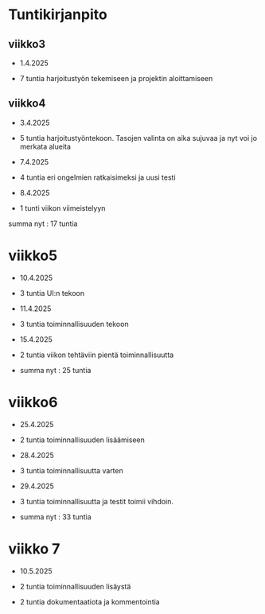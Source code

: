 # Tuntikirjanpito


## viikko3


- 1.4.2025

- 7 tuntia harjoitustyön tekemiseen ja projektin aloittamiseen

## viikko4

- 3.4.2025

- 5 tuntia harjoitustyöntekoon. Tasojen valinta on aika sujuvaa ja nyt voi jo merkata alueita

- 7.4.2025

- 4 tuntia eri ongelmien ratkaisimeksi ja uusi testi

- 8.4.2025

- 1 tunti viikon viimeistelyyn

summa nyt : 17 tuntia

# viikko5

- 10.4.2025

- 3 tuntia UI:n tekoon

- 11.4.2025

- 3 tuntia toiminnallisuuden tekoon

- 15.4.2025

- 2 tuntia viikon tehtäviin pientä toiminnallisuutta 

- summa nyt : 25 tuntia

# viikko6

- 25.4.2025

- 2 tuntia toiminnallisuuden lisäämiseen

- 28.4.2025

- 3 tuntia toiminnallisuutta varten

- 29.4.2025

- 3 tuntia toiminnallisuutta ja testit toimii vihdoin.

- summa nyt : 33 tuntia

# viikko 7

- 10.5.2025

- 2 tuntia toiminnallisuuden lisäystä

- 2 tuntia dokumentaatiota ja kommentointia
